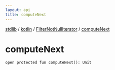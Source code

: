 ```yaml
---
layout: api
title: computeNext
---
```

[stdlib](../../index.html) / [kotlin](../index.html) / [FilterNotNullIterator](index.html) / [computeNext](computeNext.html)

# computeNext

```
open protected fun computeNext(): Unit
```
